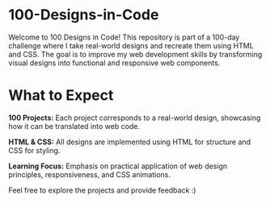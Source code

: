# 100-Designs-in-Code
Welcome to 100 Designs in Code! This repository is part of a 100-day challenge where I take real-world designs and recreate them using HTML and CSS. The goal is to improve my web development skills by transforming visual designs into functional and responsive web components.

# What to Expect
**100 Projects:** Each project corresponds to a real-world design, showcasing how it can be translated into web code.

**HTML & CSS:** All designs are implemented using HTML for structure and CSS for styling.

**Learning Focus:** Emphasis on practical application of web design principles, responsiveness, and CSS animations.

Feel free to explore the projects and provide feedback :)
